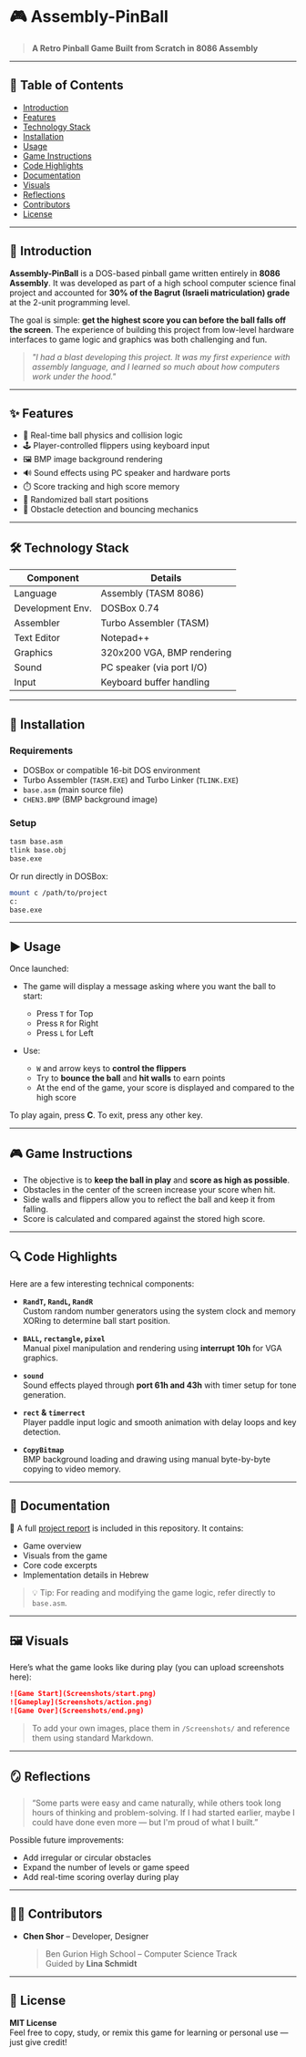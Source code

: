 
# 🎮 Assembly-PinBall

> **A Retro Pinball Game Built from Scratch in 8086 Assembly**

---

## 🧭 Table of Contents

- [Introduction](#-introduction)
- [Features](#-features)
- [Technology Stack](#-technology-stack)
- [Installation](#-installation)
- [Usage](#%EF%B8%8F-usage)
- [Game Instructions](#-game-instructions)
- [Code Highlights](#-code-highlights)
- [Documentation](#-documentation)
- [Visuals](#%EF%B8%8F-visuals)
- [Reflections](#-reflections)
- [Contributors](#-contributors)
- [License](#-license)

---

## 📘 Introduction

**Assembly-PinBall** is a DOS-based pinball game written entirely in **8086 Assembly**. It was developed as part of a high school computer science final project and accounted for **30% of the Bagrut (Israeli matriculation) grade** at the 2-unit programming level.

The goal is simple: **get the highest score you can before the ball falls off the screen**. The experience of building this project from low-level hardware interfaces to game logic and graphics was both challenging and fun.

> _"I had a blast developing this project. It was my first experience with assembly language, and I learned so much about how computers work under the hood."_

---

## ✨ Features

- 🎯 Real-time ball physics and collision logic
- 🕹️ Player-controlled flippers using keyboard input
- 🖼️ BMP image background rendering
- 🔊 Sound effects using PC speaker and hardware ports
- ⏱️ Score tracking and high score memory
- 🎲 Randomized ball start positions
- 🧱 Obstacle detection and bouncing mechanics

---

## 🛠 Technology Stack

| Component         | Details                    |
|------------------|----------------------------|
| Language          | Assembly (TASM 8086)       |
| Development Env.  | DOSBox 0.74                |
| Assembler         | Turbo Assembler (TASM)     |
| Text Editor       | Notepad++                  |
| Graphics          | 320x200 VGA, BMP rendering |
| Sound             | PC speaker (via port I/O)  |
| Input             | Keyboard buffer handling   |

---

## 💾 Installation

### Requirements

- DOSBox or compatible 16-bit DOS environment
- Turbo Assembler (`TASM.EXE`) and Turbo Linker (`TLINK.EXE`)
- `base.asm` (main source file)
- `CHEN3.BMP` (BMP background image)

### Setup

```bash
tasm base.asm
tlink base.obj
base.exe
```

Or run directly in DOSBox:

```bash
mount c /path/to/project
c:
base.exe
```

---

## ▶️ Usage

Once launched:

- The game will display a message asking where you want the ball to start:
  - Press `T` for Top
  - Press `R` for Right
  - Press `L` for Left

- Use:
  - `W` and arrow keys to **control the flippers**
  - Try to **bounce the ball** and **hit walls** to earn points
  - At the end of the game, your score is displayed and compared to the high score

To play again, press **C**. To exit, press any other key.

---

## 🎮 Game Instructions

- The objective is to **keep the ball in play** and **score as high as possible**.
- Obstacles in the center of the screen increase your score when hit.
- Side walls and flippers allow you to reflect the ball and keep it from falling.
- Score is calculated and compared against the stored high score.

---

## 🔍 Code Highlights

Here are a few interesting technical components:

- **`RandT`, `RandL`, `RandR`**  
  Custom random number generators using the system clock and memory XORing to determine ball start position.

- **`BALL`, `rectangle`, `pixel`**  
  Manual pixel manipulation and rendering using **interrupt 10h** for VGA graphics.

- **`sound`**  
  Sound effects played through **port 61h and 43h** with timer setup for tone generation.

- **`rect` & `timerrect`**  
  Player paddle input logic and smooth animation with delay loops and key detection.

- **`CopyBitmap`**  
  BMP background loading and drawing using manual byte-by-byte copying to video memory.

---

## 📄 Documentation

📄 A full [project report](תיק%20פרויקט.pdf) is included in this repository. It contains:
- Game overview
- Visuals from the game
- Core code excerpts
- Implementation details in Hebrew

> 💡 Tip: For reading and modifying the game logic, refer directly to `base.asm`.

---

## 🖼️ Visuals

Here’s what the game looks like during play (you can upload screenshots here):

```markdown
![Game Start](Screenshots/start.png)
![Gameplay](Screenshots/action.png)
![Game Over](Screenshots/end.png)
```

> To add your own images, place them in `/Screenshots/` and reference them using standard Markdown.

---

## 🪞 Reflections

> “Some parts were easy and came naturally, while others took long hours of thinking and problem-solving. If I had started earlier, maybe I could have done even more — but I'm proud of what I built.”

Possible future improvements:
- Add irregular or circular obstacles
- Expand the number of levels or game speed
- Add real-time scoring overlay during play

---

## 👨‍💻 Contributors

- **Chen Shor** – Developer, Designer  
  > Ben Gurion High School – Computer Science Track  
  Guided by **Lina Schmidt**

---

## 📄 License

**MIT License**  
Feel free to copy, study, or remix this game for learning or personal use — just give credit!
